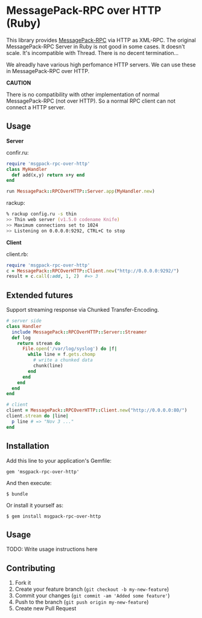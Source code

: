 # MessagePack-RPC over HTTP (Ruby)

This library provides [MessagePack-RPC](https://github.com/msgpack/msgpack-rpc) via HTTP as XML-RPC.
The original MessagePack-RPC Server in Ruby is not good in some cases.
It doesn't scale. It's incompatible with Thread. There is no decent termination...

We alreadly have various high perfomance HTTP servers.
We can use these in MessagePack-RPC over HTTP.

**CAUTION**

There is no compatibility with other implementation of normal MessagePack-RPC (not over HTTP).
So a normal RPC client can not connect a HTTP server.

## Usage

**Server**

confir.ru:
```ruby
require 'msgpack-rpc-over-http'
class MyHandler
  def add(x,y) return x+y end
end

run MessagePack::RPCOverHTTP::Server.app(MyHandler.new)
```

rackup:
```zsh
% rackup config.ru -s thin
>> Thin web server (v1.5.0 codename Knife)
>> Maximum connections set to 1024
>> Listening on 0.0.0.0:9292, CTRL+C to stop
```

**Client**

client.rb:
```ruby
require 'msgpack-rpc-over-http'
c = MessagePack::RPCOverHTTP::Client.new("http://0.0.0.0:9292/")
result = c.call(:add, 1, 2)  #=> 3
```

## Extended futures

Support streaming response via Chunked Transfer-Encoding.

```ruby
# server side
class Handler
  include MessagePack::RPCOverHTTP::Server::Streamer
  def log
    return stream do
      File.open('/var/log/syslog') do |f|
        while line = f.gets.chomp
          # write a chunked data
          chunk(line)
        end
      end
    end
  end
end

# client
client = MessagePack::RPCOverHTTP::Client.new("http://0.0.0.0:80/")
client.stream do |line|
  p line # => "Nov 3 ..."
end
```

## Installation

Add this line to your application's Gemfile:

    gem 'msgpack-rpc-over-http'

And then execute:

    $ bundle

Or install it yourself as:

    $ gem install msgpack-rpc-over-http

## Usage

TODO: Write usage instructions here

## Contributing

1. Fork it
2. Create your feature branch (`git checkout -b my-new-feature`)
3. Commit your changes (`git commit -am 'Added some feature'`)
4. Push to the branch (`git push origin my-new-feature`)
5. Create new Pull Request
